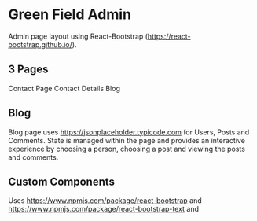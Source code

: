 # Green Field Admin

Admin page layout using React-Bootstrap (https://react-bootstrap.github.io/).

## 3 Pages

Contact Page
Contact Details
Blog

## Blog 

Blog page uses https://jsonplaceholder.typicode.com for Users, Posts and Comments. State is managed within the page and provides an interactive experience by choosing a person, choosing a post and viewing the posts and comments.

## Custom Components

Uses https://www.npmjs.com/package/react-bootstrap and https://www.npmjs.com/package/react-bootstrap-text and 